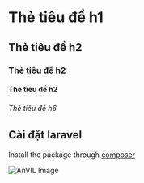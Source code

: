 # Thẻ tiêu đề h1
## Thẻ tiêu đề h2
### Thẻ tiêu đề h2
#### Thẻ tiêu đề h2
###### Thẻ tiêu đề h6

## Cài đặt laravel

Install the package through [composer](https://mosoftvn.com)

![AnVIL Image](https://mosoftvn.com/images/logo.png "AnVIL Portal Image!")